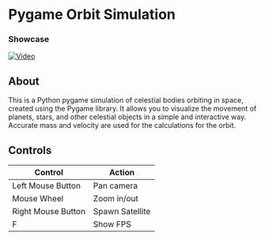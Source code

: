 # Pygame Orbit Simulation

### Showcase
[![Video](https://img.youtube.com/vi/ML5fOiTLlwk/0.jpg)](https://www.youtube.com/watch?v=ML5fOiTLlwk)

## About
This is a Python pygame simulation of celestial bodies orbiting in space, created using the Pygame library. 
It allows you to visualize the movement of planets, stars, and other celestial objects in a simple and interactive way.
Accurate mass and velocity are used for the calculations for the orbit.


## Controls
| Control               | Action                                       |
|-----------------------|----------------------------------------------|
| Left Mouse Button     | Pan camera                                   |
| Mouse Wheel           | Zoom in/out                                  |
| Right Mouse Button    | Spawn Satellite                    |
| F          | Show FPS                     |


